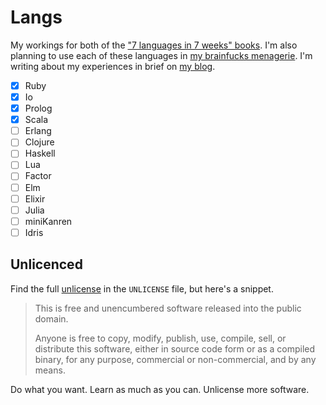 # Langs

My workings for both of the ["7 languages in 7 weeks" books][books]. I'm also planning to use each of these languages in [my brainfucks menagerie][brainfucks]. I'm writing about my experiences in brief on [my blog][blog].

 * [X] Ruby
 * [X] Io
 * [X] Prolog
 * [X] Scala
 * [ ] Erlang
 * [ ] Clojure
 * [ ] Haskell
 * [ ] Lua
 * [ ] Factor
 * [ ] Elm
 * [ ] Elixir
 * [ ] Julia
 * [ ] miniKanren
 * [ ] Idris

## Unlicenced

Find the full [unlicense][] in the `UNLICENSE` file, but here's a snippet.

>This is free and unencumbered software released into the public domain.
>
>Anyone is free to copy, modify, publish, use, compile, sell, or distribute this software, either in source code form or as a compiled binary, for any purpose, commercial or non-commercial, and by any means.

Do what you want. Learn as much as you can. Unlicense more software.

[books]: https://pragprog.com/book/btlang/seven-languages-in-seven-weeks
[brainfucks]: https://github.com/Wolfy87/brainfucks
[unlicense]: http://unlicense.org/
[blog]: http://oli.me.uk/category/langs/
